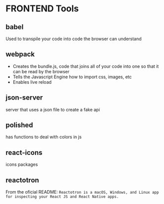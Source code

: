 # FRONTEND Tools


## babel

  Used to transpile your code into code the browser can understand

## webpack

  * Creates the bundle.js, code that joins all of your code into one so that it can be
  read by the browser
  * Tells the Javascript Engine how to import css, images, etc
  * Enables live reload

## json-server
  server that uses a json file to create a fake api

## polished
  has functions to deal with colors in js

## react-icons
  icons packages

## reactotron

  From the oficial README: 
  `Reactotron is a macOS, Windows, and Linux app for inspecting your React JS and React Native apps.`